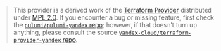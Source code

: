 > This provider is a derived work of the [Terraform Provider](https://github.com/yandex-cloud/terraform-provider-yandex)
> distributed under [MPL 2.0](https://www.mozilla.org/en-US/MPL/2.0/). If you encounter a bug or missing feature,
> first check the [`pulumi/pulumi-yandex` repo](https://github.com/pulumi/pulumi-yandex/issues); however, if that doesn't turn up anything,
> please consult the source [`yandex-cloud/terraform-provider-yandex` repo](https://github.com/yandex-cloud/terraform-provider-yandex/issues).